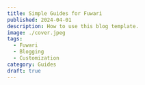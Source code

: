 ```yaml
---
title: Simple Guides for Fuwari
published: 2024-04-01
description: How to use this blog template.
image: ./cover.jpeg
tags:
  - Fuwari
  - Blogging
  - Customization
category: Guides
draft: true
---
```

